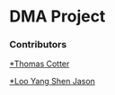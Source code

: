 # DMA Project

### Contributors

[*Thomas Cotter](https://www.tomcotter.uk/)

[*Loo Yang Shen Jason](jason18501@gmail.com)
